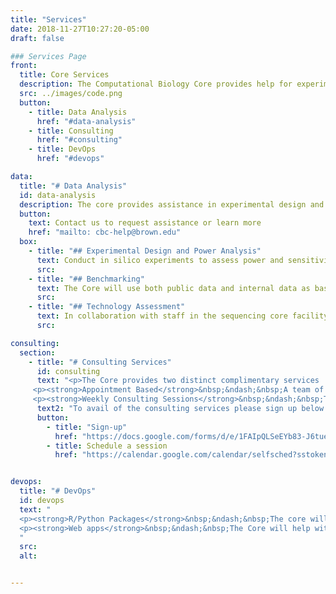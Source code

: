 ```yaml
---
title: "Services"
date: 2018-11-27T10:27:20-05:00
draft: false

### Services Page
front:
  title: Core Services
  description: The Computational Biology Core provides help for experimental design and data processing pipelines for high-throughput datasets generated in individual projects, particularly for DNA/RNA sequencing data. Our services are broadly categorized below and click on the link for further details on any specific category.
  src: ../images/code.png
  button:
    - title: Data Analysis
      href: "#data-analysis"
    - title: Consulting
      href: "#consulting"
    - title: DevOps
      href: "#devops"

data:
  title: "# Data Analysis"
  id: data-analysis
  description: The core provides assistance in experimental design and data processing pipelines for high-throughput datasets generated in individual projects, particularly for DNA/RNA sequencing data. Our assistance falls broadly into the categories outlined below.
  button:
    text: Contact us to request assistance or learn more
    href: "mailto: cbc-help@brown.edu"
  box:
    - title: "## Experimental Design and Power Analysis"
      text: Conduct in silico experiments to assess power and sensitivity/specificity in the experimental design.
      src:
    - title: "## Benchmarking"
      text: The Core will use both public data and internal data as basis for simulation studies to provide PIs with comprehensive prediction of possible outcome in their experiments to ensure efficient use of these technologies
      src:
    - title: "## Technology Assessment"
      text: In collaboration with staff in the sequencing core facility (Center for Genomics and Proteomics  CGP ) our staff will also provide guidance on technologies; for example, selection of single end/paired-end sequencing, multiplexing, sequencing depth, sample pooling etc.
      src:

consulting:
  section:
    - title: "# Consulting Services"
      id: consulting
      text: "<p>The Core provides two distinct complimentary services  to all researchers at Brown.</p>
     <p><strong>Appointment Based</strong>&nbsp;&ndash;&nbsp;A team of experienced computational biologists and biostatisticians are on-hand to help investigators design experiments.</p>
     <p><strong>Weekly Consulting Sessions</strong>&nbsp;&ndash;&nbsp;The Core offers two weekly Consulting sessions for all researchers to discuss any immediate issues  in data analysis including trouble-shooting code, help with statistical analysis and discussion of options for bioinformatic analysis.</p>"
      text2: "To avail of the consulting services please sign up below if you have not used the CBC services before. Use the scheduler below to reserve a slot for the weekly  consulting sessions and in the event that all slots are filled and you need an appointment sooner contact our **[helpdesk](mailto:cbc-help.brown.edu)**."
      button:
        - title: "Sign-up"
          href: "https://docs.google.com/forms/d/e/1FAIpQLSeEYb83-J6tuevzmNPxMFW6Jy_p3fn4PLigEzBIGRTbRUH-pw/viewform"
        - title: Schedule a session
          href: "https://calendar.google.com/calendar/selfsched?sstoken=UUlMRmZqUzlHR0pjfGRlZmF1bHR8NWVlZjkzMmUwNjdlNmE4ZDIwMGU2NzI0YzY3YWVlOTQ"


devops:
  title: "# DevOps"
  id: devops
  text: "
  <p><strong>R/Python Packages</strong>&nbsp;&ndash;&nbsp;The core will provide help with packaging R, Python and Julia code and work with computational biologists to convert their code to make it easily shareable.</p>
  <p><strong>Web apps</strong>&nbsp;&ndash;&nbsp;The Core will help with the implementation and maintenance of web apps using the latest technologies for projects requiring web enabled interfaces.</p>
  "
  src:
  alt:


---
```

